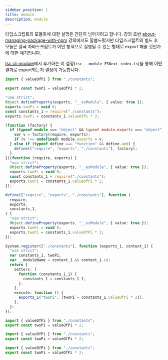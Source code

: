```yaml
---
sidebar_position: 1
title: module
description: module
---
```


<head>
  <meta name="title" content="modularization | 기초부터 시작하는 타입스크립트" data-rh="true" />
  <meta name="description" content="module" data-rh="true" />
  <meta property="og:title" content="modularization | 기초부터 시작하는 타입스크립트" data-rh="true" />
  <meta property="og:description" content="module" data-rh="true" />
</head>

타입스크립트의 모듈화에 대한 설명은 간단히 넘어가려고 합니다.
강의 초반 [about-managing-package-with-npm](/docs/start/about-managing-package-with-npm) 강의에서도 말씀드렸지만
타입스크립트의 빌드 후 모듈은 결국 자바스크립트가 어떤 방식으로 실행될 수 있는 형태로 export 해줄 것인가에 대한 얘기입니다.

[tsc cli module](https://www.typescriptlang.org/tsconfig/#module)에서 추가하는 이 설정(`tsc --module ESNext index.ts`)을 통해
어떤 결과로 export되는지 결정이 가능합니다.

```ts title="@filename: index.ts"
import { valueOfPi } from "./constants";

export const twoPi = valueOfPi * 2;
```

```ts title="CommonJS"
"use strict";
Object.defineProperty(exports, "__esModule", { value: true });
exports.twoPi = void 0;
const constants_1 = require("./constants");
exports.twoPi = constants_1.valueOfPi * 2;
```

```ts title="UMD"
(function (factory) {
  if (typeof module === "object" && typeof module.exports === "object") {
    var v = factory(require, exports);
    if (v !== undefined) module.exports = v;
  } else if (typeof define === "function" && define.amd) {
    define(["require", "exports", "./constants"], factory);
  }
})(function (require, exports) {
  "use strict";
  Object.defineProperty(exports, "__esModule", { value: true });
  exports.twoPi = void 0;
  const constants_1 = require("./constants");
  exports.twoPi = constants_1.valueOfPi * 2;
});
```

```ts title="AMD"
define(["require", "exports", "./constants"], function (
  require,
  exports,
  constants_1,
) {
  "use strict";
  Object.defineProperty(exports, "__esModule", { value: true });
  exports.twoPi = void 0;
  exports.twoPi = constants_1.valueOfPi * 2;
});
```

```ts title="System"
System.register(["./constants"], function (exports_1, context_1) {
  "use strict";
  var constants_1, twoPi;
  var __moduleName = context_1 && context_1.id;
  return {
    setters: [
      function (constants_1_1) {
        constants_1 = constants_1_1;
      },
    ],
    execute: function () {
      exports_1("twoPi", (twoPi = constants_1.valueOfPi * 2));
    },
  };
});
```

```ts title="ESNext"
import { valueOfPi } from "./constants";
export const twoPi = valueOfPi * 2;
```

```ts title="ES2020"
import { valueOfPi } from "./constants";
export const twoPi = valueOfPi * 2;
```

```ts title="ES2015/ES6"
import { valueOfPi } from "./constants";
export const twoPi = valueOfPi * 2;
```

